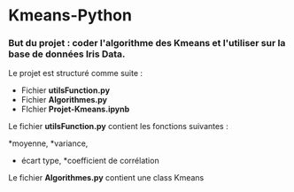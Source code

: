 # Kmeans-Python

### But du projet : coder l'algorithme des Kmeans et l'utiliser sur la base de données Iris Data.
 
Le projet est structuré comme suite :
* Fichier __utilsFunction.py__
* Fichier __Algorithmes.py__
* FIchier __Projet-Kmeans.ipynb__

Le fichier __utilsFunction.py__ contient les fonctions suivantes :

*moyenne,
*variance,
* écart type,
*coefficient de corrélation

Le fichier __Algorithmes.py__ contient une class Kmeans
  
